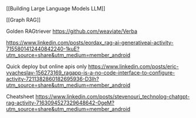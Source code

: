 [[Building Large Language Models LLM]]

[[Graph RAG]]

Golden RAGtriever
https://github.com/weaviate/Verba

https://www.linkedin.com/posts/eordax_rag-ai-generativeai-activity-7155801412440842240-1kuE?utm_source=share&utm_medium=member_android

Quick deploy but online apis only
https://www.linkedin.com/posts/eric-vyacheslav-156273169_ragapp-is-a-no-code-interface-to-configure-activity-7211382860182695936-D3Ih?utm_source=share&utm_medium=member_android

Cheatsheet
https://www.linkedin.com/posts/stevenouri_technolog-chatgpt-rag-activity-7163094527329648642-0geM?utm_source=share&utm_medium=member_android